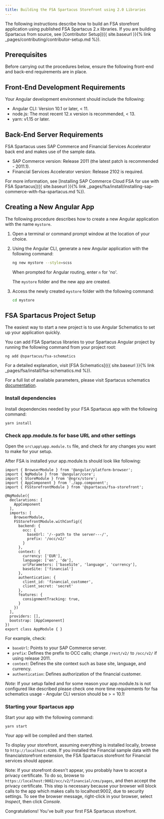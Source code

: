 ```yaml
---
title: Building the FSA Spartacus Storefront using 2.0 Libraries
---
```


The following instructions describe how to build an FSA storefront application using published FSA Spartacus 2.x libraries. If you are building Spartacus from source, see [Contributor Setup]({{ site.baseurl }}{% link _pages/contributing/contributor-setup.md %}).

## Prerequisites

Before carrying out the procedures below, ensure the following front-end and back-end requirements are in place.

## Front-End Development Requirements

Your Angular development environment should include the following:

- Angular CLI: Version 10.1 or later, < 11.
- node.js: The most recent 12.x version is recommended, < 13.
- yarn: v1.15 or later.

## Back-End Server Requirements

FSA Spartacus uses SAP Commerce and Financial Services Accelerator back end and makes use of the sample data.

- SAP Commerce version: Release 2011 (the latest patch is recommended - 2011.1).
- Financial Services Accelerator version: Release 2102 is required.

For more information, see [Installing SAP Commerce Cloud FSA for use with FSA Spartacus]({{ site.baseurl }}{% link _pages/fsa/install/installing-sap-commerce-with-fsa-spartacus.md %}). 

## Creating a New Angular App

The following procedure describes how to create a new Angular application with the name `mystore`.

1. Open a terminal or command prompt window at the location of your choice.
2. Using the Angular CLI, generate a new Angular application with the following command:

   ```bash
   ng new mystore --style=scss
   ```

   When prompted for Angular routing, enter `n` for 'no'.

   The `mystore` folder and the new app are created.

3. Access the newly created `mystore` folder with the following command:

     ```bash
     cd mystore
     ```

## FSA Spartacus Project Setup

The easiest way to start a new project is to use Angular Schematics to set up your application quickly. 

You can add FSA Spartacus libraries to your Spartacus Angular project by running the following command from your project root:

```shell
ng add @spartacus/fsa-schematics
```

For a detailed explanation, visit [FSA Schematics]({{ site.baseurl }}{% link _pages/fsa/install/fsa-schematics.md %}).

For a full list of available parameters, please visit Spartacus schematics [documentation](https://github.com/SAP/spartacus/tree/develop/projects/schematics).


### Install dependencies ###  

Install dependencies needed by your FSA Spartacus app with the following command:

```
yarn install
```

### Check app.module.ts for base URL and other settings ###

Open the `src\app\app.module.ts` file, and check for any changes you want to make for your setup. 

After FSA is installed your app.module.ts should look like following:
```
import { BrowserModule } from '@angular/platform-browser';
import { NgModule } from '@angular/core';
import { StoreModule } from '@ngrx/store';
import { AppComponent } from './app.component';
import { FSStorefrontModule } from '@spartacus/fsa-storefront';

@NgModule({
  declarations: [
    AppComponent
  ],
  imports: [
    BrowserModule,
    FSStorefrontModule.withConfig({
      backend: {
        occ: {
          baseUrl: '/--path to the server---/',
          prefix: '/occ/v2/'
        }
      },
      context: {
        currency: ['EUR'],
        language: ['en', 'de'],
        urlParameters: ['baseSite', 'language', 'currency'],
        baseSite: ['financial']
      },
      authentication: {
        client_id: 'financial_customer',
        client_secret: 'secret'
      },
      features: {
        consignmentTracking: true,
      }
    })
  ],
  providers: [],
  bootstrap: [AppComponent]
})
export class AppModule { }
```

For example, check:
- `baseUrl`: Points to your SAP Commerce server.
- `prefix`: Defines the prefix to OCC calls; change `/rest/v2/` to `/occ/v2/` if using release 2011.
- `context`: Defines the site context such as base site, language, and currency.
- `authentication`: Defines authorization of the financial customer.
 
*Note:* If your setup failed and for some reason your app.module.ts is not configured like described please check one more time requirements for fsa schematics usage - Angular CLI version should be > = 10.1!

### Starting your Spartacus app ###  

Start your app with the following command:

```
yarn start
```

Your app will be compiled and then started.

To display your storefront, assuming everything is installed locally, browse to `http://localhost:4200`. If you installed the Financial sample data with the financialstorefront extension, the FSA Spartacus storefront for Financial services should appear.

Note: If your storefront doesn't appear, you probably have to accept a privacy certificate. To do so, browse to `https://localhost:9002/occ/v2/financial/cms/pages`, and then accept the privacy certificate. This step is necessary because your browser will block calls to the app which makes calls to localhost:9002, due to security settings. To see the browser message, right-click in your browser, select *Inspect*, then click *Console*.


Congratulations! You've built your first FSA Spartacus storefront.

